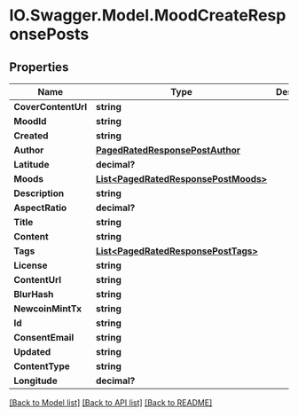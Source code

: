 # IO.Swagger.Model.MoodCreateResponsePosts
## Properties

Name | Type | Description | Notes
------------ | ------------- | ------------- | -------------
**CoverContentUrl** | **string** |  | [optional] 
**MoodId** | **string** |  | [optional] 
**Created** | **string** |  | [optional] 
**Author** | [**PagedRatedResponsePostAuthor**](PagedRatedResponsePostAuthor.md) |  | [optional] 
**Latitude** | **decimal?** |  | [optional] 
**Moods** | [**List&lt;PagedRatedResponsePostMoods&gt;**](PagedRatedResponsePostMoods.md) |  | [optional] 
**Description** | **string** |  | [optional] 
**AspectRatio** | **decimal?** |  | [optional] 
**Title** | **string** |  | [optional] 
**Content** | **string** |  | [optional] 
**Tags** | [**List&lt;PagedRatedResponsePostTags&gt;**](PagedRatedResponsePostTags.md) |  | [optional] 
**License** | **string** |  | [optional] 
**ContentUrl** | **string** |  | [optional] 
**BlurHash** | **string** |  | [optional] 
**NewcoinMintTx** | **string** |  | [optional] 
**Id** | **string** |  | [optional] 
**ConsentEmail** | **string** |  | [optional] 
**Updated** | **string** |  | [optional] 
**ContentType** | **string** |  | [optional] 
**Longitude** | **decimal?** |  | [optional] 

[[Back to Model list]](../README.md#documentation-for-models) [[Back to API list]](../README.md#documentation-for-api-endpoints) [[Back to README]](../README.md)

